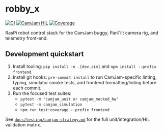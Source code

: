 # robby_x

[![CI](https://github.com/aujl/robby_x/actions/workflows/ci.yml/badge.svg)](https://github.com/aujl/robby_x/actions/workflows/ci.yml)
[![CamJam HIL](https://github.com/aujl/robby_x/actions/workflows/hil-nightly.yml/badge.svg)](https://github.com/aujl/robby_x/actions/workflows/hil-nightly.yml)
[![Coverage](https://img.shields.io/badge/coverage-camjam%20suite-blue)](docs/testing/camjam-strategy.md)

RasPi robot control stack for the CamJam buggy, PanTilt camera rig, and telemetry front-end.

## Development quickstart

1. Install tooling: `pip install -e .[dev,sim]` and `npm install --prefix frontend`.
2. Install git hooks: `pre-commit install` to run CamJam-specific linting, typing, simulator smoke tests, and frontend formatting/linting before each commit.
3. Run the focused test suites:
   - `pytest -m "camjam_unit or camjam_mocked_hw"`
   - `pytest -m camjam_simulation`
   - `npm run test:coverage --prefix frontend`

See [`docs/testing/camjam-strategy.md`](docs/testing/camjam-strategy.md) for the full unit/integration/HIL validation matrix.
